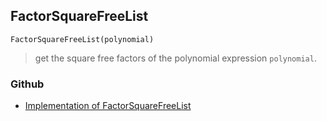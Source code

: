 ## FactorSquareFreeList 

```
FactorSquareFreeList(polynomial)
```

> get the square free factors of the polynomial expression `polynomial`.

### Github

* [Implementation of FactorSquareFreeList](https://github.com/axkr/symja_android_library/blob/master/symja_android_library/matheclipse-core/src/main/java/org/matheclipse/core/builtin/Algebra.java#L2541) 
